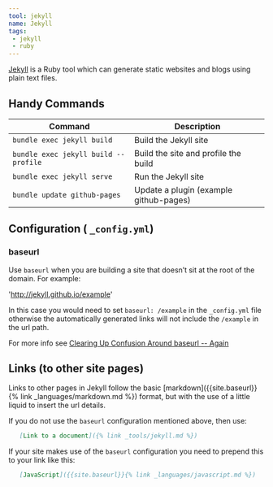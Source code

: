 ```yaml
---
tool: jekyll
name: Jekyll
tags:
 - jekyll
 - ruby
--- 
```


[Jekyll](https://jekyllrb.com/) is a Ruby tool which can generate static websites and blogs using plain text files.
<!--more-->

## Handy Commands

| Command                              | Description                            | 
|--------------------------------------|----------------------------------------|
| `bundle exec jekyll build`           | Build the Jekyll site                  |
| `bundle exec jekyll build --profile` | Build the site and profile the build   |
| `bundle exec jekyll serve`           | Run the Jekyll site                    |
| `bundle update github-pages`         | Update a plugin (example github-pages) |


## Configuration ( `_config.yml`)

### baseurl

Use `baseurl` when you are building a site that doesn’t sit at the root of the domain. For example:

'http://jekyll.github.io/example'

In this case you would need to set `baseurl: /example` in the `_config.yml` file otherwise the automatically generated links will not include the `/example`  in the url path. 

For more info see [Clearing Up Confusion Around baseurl -- Again](https://byparker.com/blog/2014/clearing-up-confusion-around-baseurl/)

## Links (to other site pages)

Links to other pages in Jekyll follow the basic [markdown]({{site.baseurl}}{% link _languages/markdown.md %}) format, but with the use of a little liquid to insert the url details.

If you do not use the `baseurl` configuration mentioned above, then use:
``` markdown
   [Link to a document]({% link _tools/jekyll.md %})
```

If your site makes use of the `baseurl` configuration you need to prepend this to your link like this:
``` md
   [JavaScript]({{site.baseurl}}{% link _languages/javascript.md %})
```
